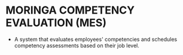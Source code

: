 # MORINGA COMPETENCY EVALUATION (MES)
* A system that evaluates employees' competencies and schedules competency assessments based on their job level. 
